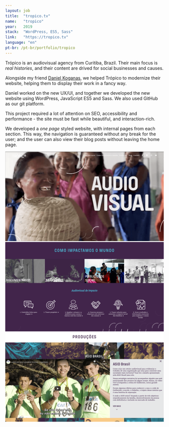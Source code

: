 ```yaml
---
layout: job
title:  "tropico.tv"
name:   "tropico"
year:   2019
stack:  "WordPress, ES5, Sass"
link:   "https://tropico.tv"
language: "en"
pt-br: /pt-br/portfolio/tropico
---
```

Trópico is an audiovisual agency from Curitiba, Brazil. Their main focus is _real histories_, and their content are drived for social businesses and causes.

Alongside my friend [Daniel Koganas](https://koganas.com/), we helped Trópico to modernize their website, helping them to display their work in a fancy way.

Daniel worked on the new UX/UI, and together we developed the new website using WordPress, JavaScript ES5 and Sass. We also used GitHub as our git platform.

This project required a lot of attention on SEO, accessibility and performance - the site must be fast while beautiful, and interaction-rich.

We developed a _one page_ styled website, with internal pages from each section. This way, the navigation is guaranteed without any break for the user; and the user can also view their blog posts without leaving the home page.

![Tropico.tv screenshot](/img/portfolio/tropico/tropico1.png)
![Tropico.tv screenshot](/img/portfolio/tropico/tropico2.png)
![Tropico.tv screenshot](/img/portfolio/tropico/tropico3.png)